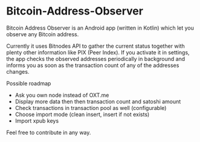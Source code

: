 # Bitcoin-Address-Observer
Bitcoin Address Observer is an Android app (written in Kotlin) which let you observe any Bitcoin address. 

Currently it uses Bitnodes API to gather the current status together with plenty other information like PIX (Peer Index). If you activate it in settings, the app checks the observed addresses periodically in background and informs you as soon as the transaction count of any of the addresses changes. 

Possible roadmap
- Ask you own node instead of OXT.me
- Display more data then then transaction count and satoshi amount
- Check transactions in transaction pool as well (configurable)
- Choose import mode (clean insert, insert if not exists)
- Import xpub keys

Feel free to contribute in any way. 
